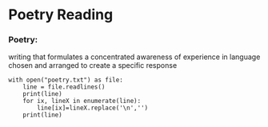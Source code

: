 # Poetry Reading
### Poetry:
writing that formulates a concentrated awareness of experience in language chosen and arranged to create a specific response

```
with open("poetry.txt") as file:
    line = file.readlines()
    print(line)
    for ix, lineX in enumerate(line):
        line[ix]=lineX.replace('\n','')
    print(line)
```
